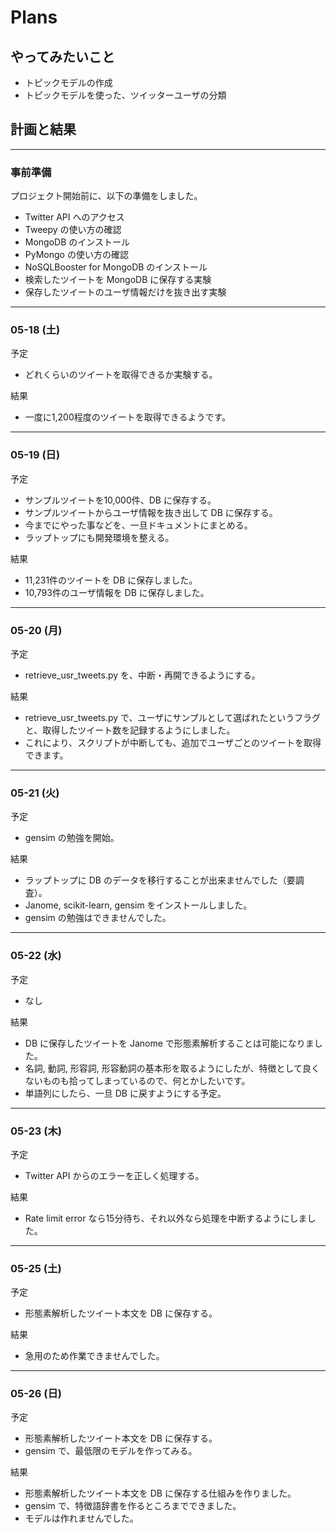 # Plans

## やってみたいこと

- トピックモデルの作成
- トピックモデルを使った、ツイッターユーザの分類

## 計画と結果
---
### 事前準備

プロジェクト開始前に、以下の準備をしました。
- Twitter API へのアクセス
- Tweepy の使い方の確認
- MongoDB のインストール
- PyMongo の使い方の確認
- NoSQLBooster for MongoDB のインストール
- 検索したツイートを MongoDB に保存する実験
- 保存したツイートのユーザ情報だけを抜き出す実験

---
### 05-18 (土)

予定
- どれくらいのツイートを取得できるか実験する。

結果
- 一度に1,200程度のツイートを取得できるようです。

---
### 05-19 (日)

予定
- サンプルツイートを10,000件、DB に保存する。
- サンプルツイートからユーザ情報を抜き出して DB に保存する。
- 今までにやった事などを、一旦ドキュメントにまとめる。
- ラップトップにも開発環境を整える。

結果
- 11,231件のツイートを DB に保存しました。
- 10,793件のユーザ情報を DB に保存しました。

---
### 05-20 (月)

予定
- retrieve_usr_tweets.py を、中断・再開できるようにする。

結果
- retrieve_usr_tweets.py で、ユーザにサンプルとして選ばれたというフラグと、取得したツイート数を記録するようにしました。
- これにより、スクリプトが中断しても、追加でユーザごとのツイートを取得できます。

---
### 05-21 (火)

予定
- gensim の勉強を開始。

結果
- ラップトップに DB のデータを移行することが出来ませんでした（要調査）。
- Janome, scikit-learn, gensim をインストールしました。
- gensim の勉強はできませんでした。

---
### 05-22 (水)

予定
- なし

結果
- DB に保存したツイートを Janome で形態素解析することは可能になりました。
- 名詞, 動詞, 形容詞, 形容動詞の基本形を取るようにしたが、特徴として良くないものも拾ってしまっているので、何とかしたいです。
- 単語列にしたら、一旦 DB に戻すようにする予定。

---
### 05-23 (木)

予定
- Twitter API からのエラーを正しく処理する。

結果
- Rate limit error なら15分待ち、それ以外なら処理を中断するようにしました。

---
### 05-25 (土)

予定
- 形態素解析したツイート本文を DB に保存する。

結果
- 急用のため作業できませんでした。

---
### 05-26 (日)

予定
- 形態素解析したツイート本文を DB に保存する。
- gensim で、最低限のモデルを作ってみる。

結果
- 形態素解析したツイート本文を DB に保存する仕組みを作りました。
- gensim で、特徴語辞書を作るところまでできました。
- モデルは作れませんでした。
